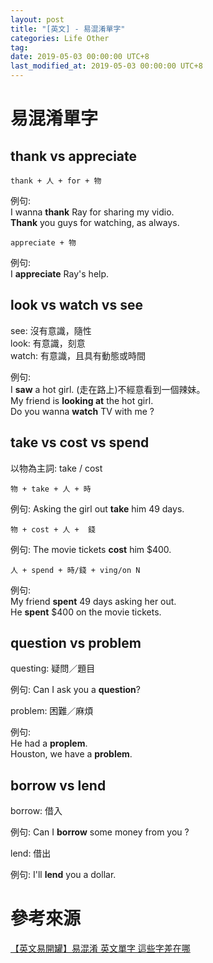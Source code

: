 ```yaml
---
layout: post
title: "[英文] - 易混淆單字"
categories: Life Other
tag: 
date: 2019-05-03 00:00:00 UTC+8 
last_modified_at: 2019-05-03 00:00:00 UTC+8 
---
```


# 易混淆單字
## thank vs appreciate

    thank + 人 + for + 物

例句:   
I wanna **thank** Ray for sharing my vidio.  
**Thank** you guys for watching, as always.

    appreciate + 物

例句:  
I **appreciate** Ray's help.

## look vs watch vs see

see: 沒有意識，隨性  
look: 有意識，刻意  
watch: 有意識，且具有動態或時間

例句:  
    I **saw** a hot girl. (走在路上)不經意看到一個辣妹。  
    My friend is **looking at** the hot girl.  
    Do you wanna **watch** TV with me ?

## take vs cost vs spend

以物為主詞: take / cost

    物 + take + 人 + 時

例句: Asking the girl out **take** him 49 days.

    物 + cost + 人 +  錢

例句: The movie tickets **cost** him $400.

    人 + spend + 時/錢 + ving/on N

例句:   
My friend **spent**  49 days asking her out.  
He **spent** $400 on the movie tickets.

## question vs problem
questing: 疑問／題目

例句: Can I ask you a **question**?

problem: 困難／麻煩

例句:   
He had a **proplem**.  
Houston, we have a **problem**.

## borrow vs lend
borrow: 借入

例句: Can I **borrow** some money from you ?

lend: 借出

例句: I'll **lend** you a dollar.

# 參考來源
[【英文易開罐】易混淆 英文單字 這些字差在哪][ref1]

[ref1]:https://www.youtube.com/watch?v=6Ag1dRyK77Y "【英文易開罐】易混淆 英文單字 這些字差在哪"